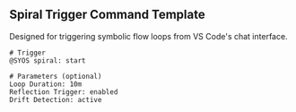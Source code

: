 ## Spiral Trigger Command Template

Designed for triggering symbolic flow loops from VS Code's chat interface.

```
# Trigger
@SYOS spiral: start

# Parameters (optional)
Loop Duration: 10m
Reflection Trigger: enabled
Drift Detection: active
```
